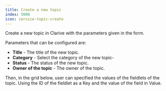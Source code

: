 ```yaml
---
title: Create a new topic
index: 5000
icon: service-topic-create
---
```


Create a new topic in Clarive with the parameters given in the form.

Parameters that can be configured are:

- **Title** - The title of the new topic.
- **Category** - Select the category of the new topic-
- **Status** - The status of the new topic.
- **Owner of the topic** - The owner of the topic.

Then, in the grid below, user can specified the values of the fieldlets of the topic. Using the ID of the fieldlet as
a Key and the value of the field in Value.

